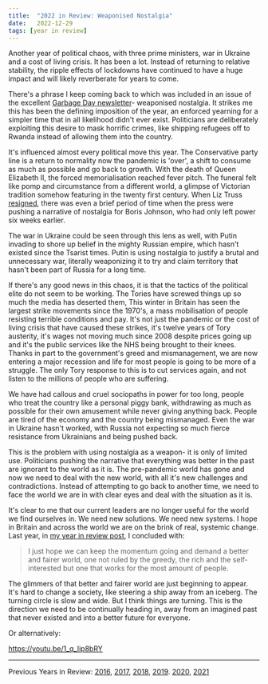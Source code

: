 ```yaml
---
title:  "2022 in Review: Weaponised Nostalgia"
date:   2022-12-29
tags: [year in review]
---
```


Another year of political chaos, with three prime ministers, war in Ukraine and a cost of living crisis. It has been a lot.  Instead of returning to relative stability, the ripple effects of lockdowns have continued to have a huge impact and will likely reverberate for years to come. 

There's a phrase I keep coming back to which was included in an issue of the excellent [Garbage Day newsletter](https://www.garbageday.email/)- weaponised nostalgia. It strikes me this has been the defining imposition of the year, an enforced yearning for a simpler time that in all likelihood didn't ever exist. Politicians are deliberately exploiting this desire to mask horrific crimes, like shipping refugees off to Rwanda instead of allowing them into the country. 

It's influenced almost every political move this year. The Conservative party line is a return to normality now the pandemic is 'over', a shift to consume as much as possible and go back to growth. With the death of Queen Elizabeth II, the forced memorialisation reached fever pitch. The funeral felt like pomp and circumstance from a different world, a glimpse of Victorian tradition somehow featuring in the twenty first century. When Liz Truss [resigned](/resignation-a-coupling/), there was even a brief period of time when the press were pushing a narrative of nostalgia for Boris Johnson, who had only left power six weeks earlier. 

The war in Ukraine could be seen through this lens as well, with Putin invading to shore up belief in the mighty Russian empire, which hasn't existed since the Tsarist times. Putin is using nostalgia to justify a brutal and unnecessary war, literally weaponizing it to try and claim territory that hasn't been part of Russia for a long time. 

If there's any good news in this chaos, it is that the tactics of the political elite do not seem to be working. The Tories have screwed things up so much the media has deserted them, This winter in Britain has seen the largest strike movements since the 1970's, a mass mobilisation of people resisting terrible conditions and pay. It's not just the pandemic or the cost of living crisis that have caused these strikes, it's twelve years of Tory austerity, it's wages not moving much since 2008 despite prices going up and it's the public services like the NHS being brought to their knees. Thanks in part to the government's greed and mismanagement, we are now entering a major recession and life for most people is going to be more of a struggle. The only Tory response to this is to cut services again, and not listen to the millions of people who are suffering. 

We have had callous and cruel sociopaths in power for too long, people who treat the country like a personal  piggy bank, withdrawing as much as possible for their own amusement while never giving anything back. People are tired of the economy and the country being mismanaged. Even the war in Ukraine hasn't worked, with Russia not expecting so much fierce resistance from Ukrainians and being pushed back. 

This is the problem with using nostalgia as a weapon- it is only of limited use. Politicians pushing the narrative that everything was better in the past are ignorant to the world as it is. The pre-pandemic world has gone and now we need to deal with the new world, with all it's new challenges and contradictions. Instead of attempting to go back to another time, we need to face the world we are in with clear eyes and deal with the situation as it is. 

It's clear to me that our current leaders are no longer useful for the world we find ourselves in. We need new solutions. We need new systems. I hope in Britain and across the world we are on the brink of real, systemic change. Last year, in [my year in review post](https://davidralphlewis.co.uk/posts/2021-in-review/), I concluded with: 

> I just hope we can keep the momentum going and demand a better and fairer world, one not ruled by the greedy, the rich and the self-interested but one that works for the most amount of people. 

The glimmers of that better and fairer world are just beginning to appear.  It's hard to change a society, like steering a ship away from an iceberg. The turning circle is slow and wide. But I think things are turning.  This is the direction we need to be continually heading in, away from an imagined past that never existed and into a better future for everyone. 

Or alternatively: 

https://youtu.be/1_q_Iip8bRY

---
Previous Years in Review: [2016](https://davidralphlewis.co.uk/posts/2016-the-year-the-internet-took-over/), [2017](https://davidralphlewis.co.uk/posts/2017-review-laughing-naked-emperor/), [2018](https://davidralphlewis.co.uk/posts/2018-in-review-a-poem/), [2019](https://davidralphlewis.co.uk/posts/2018-in-review-a-poem/). [2020](https://davidralphlewis.co.uk/posts/so-long-2020/), [2021](https://davidralphlewis.co.uk/posts/2021-in-review/)
 